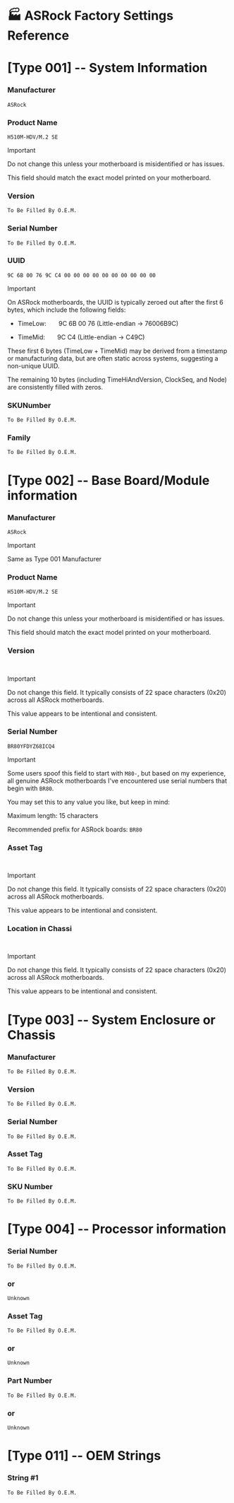 # 🏭 ASRock Factory Settings Reference

# [Type 001] -- System Information

### Manufacturer    			
```
ASRock
```

### Product Name    			
```
H510M-HDV/M.2 SE
```

> [!IMPORTANT]
> Do not change this unless your motherboard is misidentified or has issues.
> 
> This field should match the exact model printed on your motherboard.
       

### Version         			
```
To Be Filled By O.E.M.
```

### Serial Number   			
```
To Be Filled By O.E.M.
```

### UUID            			
```
9C 6B 00 76 9C C4 00 00 00 00 00 00 00 00 00 00
```

> [!IMPORTANT]
> On ASRock motherboards, the UUID is typically zeroed out after the first 6 bytes, which include the following fields:
> 
> - TimeLow:  9C 6B 00 76 (Little-endian → 76006B9C)
>   
> - TimeMid:  9C C4 (Little-endian → C49C)
>   
> These first 6 bytes (TimeLow + TimeMid) may be derived from a timestamp or manufacturing data, but are often static across systems, suggesting a non-unique UUID.
>
> The remaining 10 bytes (including TimeHiAndVersion, ClockSeq, and Node) are consistently filled with zeros.

### SKUNumber       			
```
To Be Filled By O.E.M.
```

### Family          			
```
To Be Filled By O.E.M.
```

# [Type 002] -- Base Board/Module information
### Manufacturer    			
```
ASRock
```

> [!IMPORTANT]
> Same as Type 001 Manufacturer

### Product Name    			
```
H510M-HDV/M.2 SE
```

> [!IMPORTANT]
> Do not change this unless your motherboard is misidentified or has issues.
> 
> This field should match the exact model printed on your motherboard.

### Version         			
```
                      
```

> [!IMPORTANT]
> Do not change this field. It typically consists of 22 space characters (0x20) across all ASRock motherboards.
> 
> This value appears to be intentional and consistent.

### Serial Number   			
```
BR80YFDYZ68ICQ4
```

> [!IMPORTANT]
> Some users spoof this field to start with `M80-`, but based on my experience, all genuine ASRock motherboards I've encountered use serial numbers that begin with `BR80`.
> 
> You may set this to any value you like, but keep in mind:
> 
> Maximum length: 15 characters
> 
> Recommended prefix for ASRock boards: `BR80`

### Asset Tag       			
```
                      
```

> [!IMPORTANT]
> Do not change this field. It typically consists of 22 space characters (0x20) across all ASRock motherboards.
> 
> This value appears to be intentional and consistent.

### Location in Chassi          
```
                      
```

> [!IMPORTANT]
> Do not change this field. It typically consists of 22 space characters (0x20) across all ASRock motherboards.
> 
> This value appears to be intentional and consistent.

# [Type 003] -- System Enclosure or Chassis
### Manufacturer       			
```
To Be Filled By O.E.M.
```

### Version          			
```
To Be Filled By O.E.M.
```

### Serial Number          		
```
To Be Filled By O.E.M.
```

### Asset Tag          			
```
To Be Filled By O.E.M.
```

### SKU Number					
```
To Be Filled By O.E.M.
```

# [Type 004] -- Processor information
### Serial Number				
```
To Be Filled By O.E.M.
```
### or
```
Unknown
```

### Asset Tag					
```
To Be Filled By O.E.M.
```
### or
```
Unknown
```

### Part Number					
```
To Be Filled By O.E.M.
```
### or
```
Unknown
```
							
# [Type 011] -- OEM Strings
### String #1					
```To Be Filled By O.E.M.```
